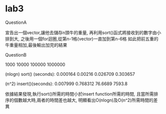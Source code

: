 # lab3

QuestionA

宣告出一個vector,讓他去儲存n頭牛的重量,
再利用sort()函式將接收到的數字由小排到大,
之後用一個for迴圈,從第n-1格(vector)一直加到第n-6格
如此把前五重的牛重量相加,最後輸出加完的結果


QuestionB		      

1000	    10000     100000   	1000000 

(nlogn) sort() (seconds):	0.000164	0.00216	  0.026709	0.303657

(n^2)  insert()(seconds):	0.007999	0.768312 	76.6689	  7593.8

依據結果發現,執行sort()所需的時間小於insert function所需的時間,
且當所需排序的個數越大時,兩者的時間差也越大,
明顯看出O(nlogn)及O(n^2)所需時間的差異
